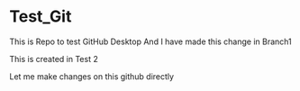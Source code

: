 # Test_Git
This is Repo to test GitHub Desktop
And I have made this change in Branch1

This is created in Test 2

Let me make changes on this github directly
